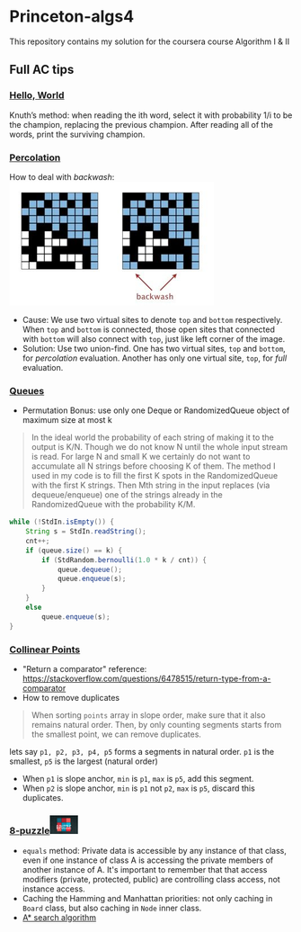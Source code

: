 # Princeton-algs4

This repository contains my solution for the coursera course Algorithm I &amp; II

## Full AC tips

### [Hello, World](https://coursera.cs.princeton.edu/algs4/assignments/hello/specification.php)

Knuth’s method: when reading the ith word, select it with probability 1/i to be the champion, replacing the previous champion. After reading all of the words, print the surviving champion.

### [Percolation](https://coursera.cs.princeton.edu/algs4/assignments/percolation/specification.php)

How to deal with *backwash*: ![backwash](./misc/008vxvgGgy1h9gzvmh54bj30a4064dfy.jpg)

* Cause: We use two virtual sites to denote `top` and `bottom` respectively. When `top` and `bottom` is connected, those open sites that connected with `bottom` will also connect with `top`, just like left corner of the image.
* Solution: Use two union-find. One has two virtual sites, `top` and `bottom`, for *percolation* evaluation. Another has only one virtual site, `top`, for *full* evaluation.

### [Queues](https://coursera.cs.princeton.edu/algs4/assignments/queues/specification.php)

* Permutation Bonus: use only one Deque or RandomizedQueue object of maximum size at most k

>In the ideal world the probability of each string of making it to the output is K/N. Though we do not know N until the whole input stream is read. For large N and small K we certainly do not want to accumulate all N strings before choosing K of them. The method I used in my code is to fill the first K spots in the RandomizedQueue with the first K strings. Then Mth string in the input replaces (via dequeue/enqueue) one of the strings already in the RandomizedQueue with the probability K/M.

```Java
while (!StdIn.isEmpty()) {
    String s = StdIn.readString();
    cnt++;
    if (queue.size() == k) {
        if (StdRandom.bernoulli(1.0 * k / cnt)) {
            queue.dequeue();
            queue.enqueue(s);
        }
    }
    else
        queue.enqueue(s);
}
```

### [Collinear Points](https://coursera.cs.princeton.edu/algs4/assignments/collinear/specification.php)

* "Return a comparator" reference: <https://stackoverflow.com/questions/6478515/return-type-from-a-comparator>
* How to remove duplicates

> When sorting `points` array in slope order, make sure that it also remains natural order. Then, by only counting segments starts from the smallest point, we can remove duplicates.

lets say `p1, p2, p3, p4, p5` forms a segments in natural order. `p1` is the smallest, `p5` is the largest (natural order)

* When `p1` is slope anchor, `min` is `p1`, `max` is `p5`, add this segment.
* When `p2` is slope anchor, `min` is `p1` not `p2`, `max` is `p5`, discard this duplicates.

### [8-puzzle](https://coursera.cs.princeton.edu/algs4/assignments/8puzzle/specification.php)<img src="misc/logo.png" width="50"/>

<!-- ### ![](misc/logo.png) [8-puzzle](https://coursera.cs.princeton.edu/algs4/assignments/8puzzle/specification.php) -->

* `equals` method: Private data is accessible by any instance of that class,
        even if one instance of class A is accessing the private members of another instance of A.
        It's important to remember that that access modifiers (private, protected, public)
        are controlling class access, not instance access.
* Caching the Hamming and Manhattan priorities: not only caching in `Board` class, but also caching in `Node` inner class.
* [A* search algorithm](https://en.wikipedia.org/wiki/A*_search_algorithm)
